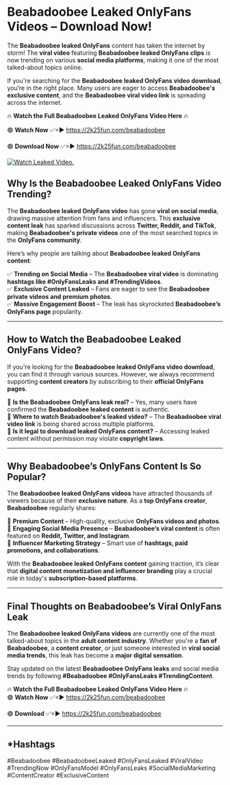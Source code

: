 # Beabadoobee Leaked OnlyFans Videos – Download Now!

The **Beabadoobee leaked OnlyFans** content has taken the internet by storm! The **viral video** featuring **Beabadoobee leaked OnlyFans clips** is now trending on various **social media platforms**, making it one of the most talked-about topics online.  

If you're searching for the **Beabadoobee leaked OnlyFans video download**, you’re in the right place. Many users are eager to access **Beabadoobee's exclusive content**, and the **Beabadoobee viral video link** is spreading across the internet.  

🔥 **Watch the Full Beabadoobee Leaked OnlyFans Video Here** 🔥  

🟢 **Watch Now** ✅=► https://2k25fun.com/beabadoobee

🟢 **Download Now** ✅=► https://2k25fun.com/beabadoobee

[![Watch Leaked Video.](https://miro.medium.com/v2/resize:fit:828/format:webp/1*cilzJN44JGOrTw9NJCrNHA.gif "Watch Leaked Video")](https://2k25fun.com/beabadoobee)

## **Why Is the Beabadoobee Leaked OnlyFans Video Trending?**  

The **Beabadoobee leaked OnlyFans video** has gone **viral on social media**, drawing massive attention from fans and influencers. This **exclusive content leak** has sparked discussions across **Twitter, Reddit, and TikTok**, making **Beabadoobee's private videos** one of the most searched topics in the **OnlyFans community**.  

Here’s why people are talking about **Beabadoobee leaked OnlyFans content**:  

✅ **Trending on Social Media** – The **Beabadoobee viral video** is dominating **hashtags like #OnlyFansLeaks and #TrendingVideos**.  
✅ **Exclusive Content Leaked** – Fans are eager to see the **Beabadoobee private videos and premium photos**.  
✅ **Massive Engagement Boost** – The leak has skyrocketed **Beabadoobee’s OnlyFans page** popularity.  

---

## **How to Watch the Beabadoobee Leaked OnlyFans Video?**  

If you're looking for the **Beabadoobee leaked OnlyFans video download**, you can find it through various sources. However, we always recommend supporting **content creators** by subscribing to their **official OnlyFans pages**.  

🔹 **Is the Beabadoobee OnlyFans leak real?** – Yes, many users have confirmed the **Beabadoobee leaked content** is authentic.  
🔹 **Where to watch Beabadoobee's leaked video?** – The **Beabadoobee viral video link** is being shared across multiple platforms.  
🔹 **Is it legal to download leaked OnlyFans content?** – Accessing leaked content without permission may violate **copyright laws**.  

---

## **Why Beabadoobee’s OnlyFans Content Is So Popular?**  

The **Beabadoobee leaked OnlyFans videos** have attracted thousands of viewers because of their **exclusive nature**. As a **top OnlyFans creator**, **Beabadoobee** regularly shares:  

📌 **Premium Content** – High-quality, exclusive **OnlyFans videos and photos**.  
📌 **Engaging Social Media Presence** – **Beabadoobee’s viral content** is often featured on **Reddit, Twitter, and Instagram**.  
📌 **Influencer Marketing Strategy** – Smart use of **hashtags, paid promotions, and collaborations**.  

With the **Beabadoobee leaked OnlyFans content** gaining traction, it’s clear that **digital content monetization and influencer branding** play a crucial role in today's **subscription-based platforms**.  

---

## **Final Thoughts on Beabadoobee’s Viral OnlyFans Leak**  

The **Beabadoobee leaked OnlyFans videos** are currently one of the most talked-about topics in the **adult content industry**. Whether you're a **fan of Beabadoobee**, a **content creator**, or just someone interested in **viral social media trends**, this leak has become a **major digital sensation**.  

Stay updated on the latest **Beabadoobee OnlyFans leaks** and social media trends by following **#Beabadoobee #OnlyFansLeaks #TrendingContent**.  

🔥 **Watch the Full Beabadoobee Leaked OnlyFans Video Here** 🔥  
🟢 **Watch Now** ✅=► https://2k25fun.com/beabadoobee

🟢 **Download** ✅=► https://2k25fun.com/beabadoobee

---

## *Hashtags
#Beabadoobee #BeabadoobeeLeaked #OnlyFansLeaked #ViralVideo #TrendingNow #OnlyFansModel #OnlyFansLeaks #SocialMediaMarketing #ContentCreator #ExclusiveContent  